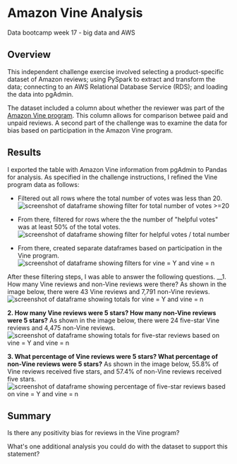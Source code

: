 # Amazon Vine Analysis
Data bootcamp week 17 - big data and AWS

## Overview
This independent challenge exercise involved selecting a product-specific dataset of Amazon reviews; using PySpark to extract and transform the data; connecting to an AWS Relational Database Service (RDS); and loading the data into pgAdmin. 

The dataset included a column about whether the reviewer was part of the [Amazon Vine program](https://www.amazon.com/vine/about). This column allows for comparison betwee paid and unpaid reviews. A second part of the challenge was to examine the data for bias based on participation in the Amazon Vine program.

## Results
I exported the table with Amazon Vine information from pgAdmin to Pandas for analysis. As specified in the challenge instructions, I refined the Vine program data as follows:

* Filtered out all rows where the total number of votes was less than 20.
![screenshot of dataframe showing filter for total number of votes >=20](LINK)

* From there, filtered for rows where the the number of "helpful votes" was at least 50% of the total votes.
![screenshot of dataframe showing filter for helpful votes / total number](LINK)

* From there, created separate dataframes based on participation in the Vine program.
![screenshot of dataframe showing filters for vine = Y and vine = n](link)

After these filtering steps, I was able to answer the following questions.
__1. How many Vine reviews and non-Vine reviews were there?
As shown in the image below, there were 43 Vine reviews and 7,791 non-Vine reviews.
![screenshot of dataframe showing totals for vine = Y and vine = n](link)

__2. How many Vine reviews were 5 stars? How many non-Vine reviews were 5 stars?__
As shown in the image below, there were 24 five-star Vine reviews and 4,475 non-Vine reviews.
![screenshot of dataframe showing totals for five-star reviews based on vine = Y and vine = n](link)

__3. What percentage of Vine reviews were 5 stars? What percentage of non-Vine reviews were 5 stars?__
As shown in the image below, 55.8% of Vine reviews received five stars, and 57.4% of non-Vine reviews received five stars.
![screenshot of dataframe showing percentage of five-star reviews based on vine = Y and vine = n](link)

## Summary
Is there any positivity bias for reviews in the Vine program?

What's one additional analysis you could do with the dataset to support this statement?